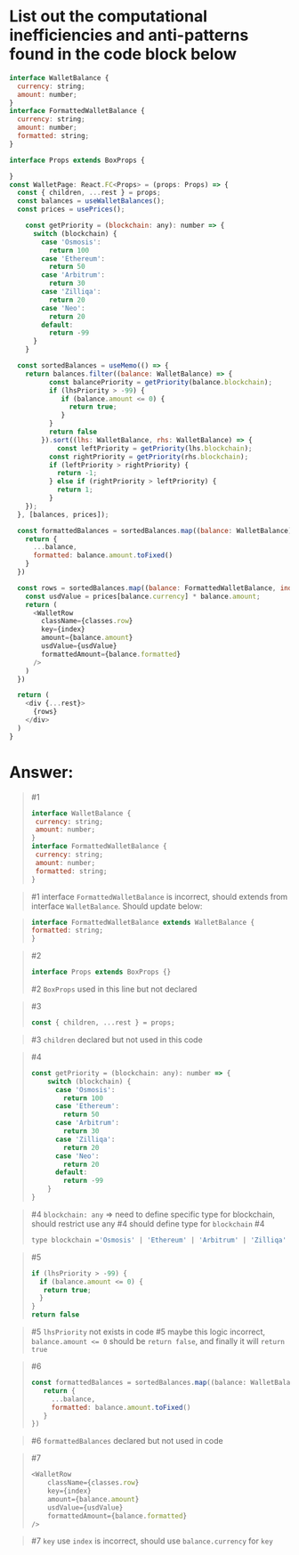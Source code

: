 # List out the computational inefficiencies and anti-patterns found in the code block below
```javascript
interface WalletBalance {
  currency: string;
  amount: number;
}
interface FormattedWalletBalance {
  currency: string;
  amount: number;
  formatted: string;
}

interface Props extends BoxProps {

}
const WalletPage: React.FC<Props> = (props: Props) => {
  const { children, ...rest } = props;
  const balances = useWalletBalances();
  const prices = usePrices();

	const getPriority = (blockchain: any): number => {
	  switch (blockchain) {
	    case 'Osmosis':
	      return 100
	    case 'Ethereum':
	      return 50
	    case 'Arbitrum':
	      return 30
	    case 'Zilliqa':
	      return 20
	    case 'Neo':
	      return 20
	    default:
	      return -99
	  }
	}

  const sortedBalances = useMemo(() => {
    return balances.filter((balance: WalletBalance) => {
		  const balancePriority = getPriority(balance.blockchain);
		  if (lhsPriority > -99) {
		     if (balance.amount <= 0) {
		       return true;
		     }
		  }
		  return false
		}).sort((lhs: WalletBalance, rhs: WalletBalance) => {
			const leftPriority = getPriority(lhs.blockchain);
		  const rightPriority = getPriority(rhs.blockchain);
		  if (leftPriority > rightPriority) {
		    return -1;
		  } else if (rightPriority > leftPriority) {
		    return 1;
		  }
    });
  }, [balances, prices]);

  const formattedBalances = sortedBalances.map((balance: WalletBalance) => {
    return {
      ...balance,
      formatted: balance.amount.toFixed()
    }
  })

  const rows = sortedBalances.map((balance: FormattedWalletBalance, index: number) => {
    const usdValue = prices[balance.currency] * balance.amount;
    return (
      <WalletRow 
        className={classes.row}
        key={index}
        amount={balance.amount}
        usdValue={usdValue}
        formattedAmount={balance.formatted}
      />
    )
  })

  return (
    <div {...rest}>
      {rows}
    </div>
  )
}
```

# Answer:
>#1
>```javascript
>interface WalletBalance {
>  currency: string;
>  amount: number;
>}
>interface FormattedWalletBalance {
>  currency: string;
>  amount: number;
>  formatted: string;
>}

>#1 interface `FormattedWalletBalance` is incorrect, should extends from interface `WalletBalance`. Should update below:

>```javascript
>interface FormattedWalletBalance extends WalletBalance {
> formatted: string;
>}

>#2
>```javascript
> interface Props extends BoxProps {}
>```
>#2 `BoxProps` used in this line but not declared


>#3
>```javascript
>const { children, ...rest } = props;

>#3 `children` declared but not used in this code


>#4
>```javascript
>const getPriority = (blockchain: any): number => {
>	  switch (blockchain) {
>	    case 'Osmosis':
>	      return 100
>	    case 'Ethereum':
>	      return 50
>	    case 'Arbitrum':
>	      return 30
>	    case 'Zilliqa':
>	      return 20
>	    case 'Neo':
>	      return 20
>	    default:
>	      return -99
>	  }
>}

>#4 `blockchain: any` => need to define specific type for blockchain, should restrict use any
>#4 should define type for `blockchain`
>#4
>```javascript
>type blockchain ='Osmosis' | 'Ethereum' | 'Arbitrum' | 'Zilliqa' | 'Neo' | string;


>#5
>```javascript
> if (lhsPriority > -99) {
>   if (balance.amount <= 0) {
>    return true;
>	}
> }
> return false

>#5 `lhsPriority` not exists in code
>#5 maybe this logic incorrect, `balance.amount <= 0` should be `return false`, and finally it will `return true`


>#6
>```javascript
>const formattedBalances = sortedBalances.map((balance: WalletBalance) => {
>    return {
>      ...balance,
>      formatted: balance.amount.toFixed()
>    }
>})

>#6
> `formattedBalances` declared but not used in code


>#7
>```javascript
><WalletRow 
>     className={classes.row}
>     key={index}
>     amount={balance.amount}
>     usdValue={usdValue}
>     formattedAmount={balance.formatted}
>/>

>#7 `key` use `index` is incorrect, should use `balance.currency` for `key`